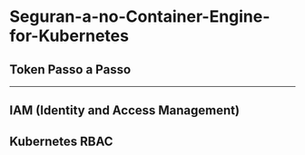 # Seguran-a-no-Container-Engine-for-Kubernetes

## Token Passo a Passo

---

## IAM (Identity and Access Management)
## Kubernetes RBAC
